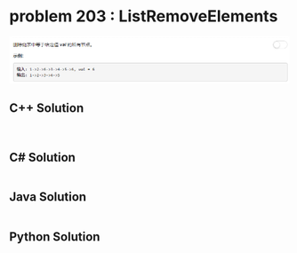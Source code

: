
# problem 203 : ListRemoveElements

<img src="https://github.com/Peefy/PeefyLeetCode/blob/master/doc/201-300/203.ListRemoveElements/problem.png"/>


## C++ Solution

```c++



```

## C# Solution

```csharp


```

## Java Solution

```java


```

## Python Solution

```python


```




